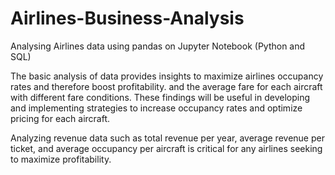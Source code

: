 # Airlines-Business-Analysis
Analysing Airlines data using pandas on Jupyter Notebook (Python and SQL)


The basic analysis of data provides insights to maximize airlines occupancy rates and therefore boost profitability. and the average fare for each aircraft with
different fare conditions. These findings will be useful in developing and implementing strategies to increase occupancy rates and optimize pricing for each
aircraft. 

Analyzing revenue data such as total revenue per year, average revenue per ticket, and average occupancy per aircraft is critical for any airlines seeking to maximize profitability.
